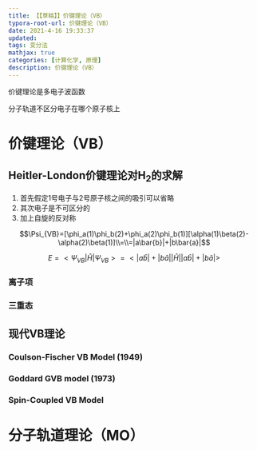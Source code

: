 ```yaml
---
title: 【【草稿】】价键理论（VB）
typora-root-url: 价键理论（VB）
date: 2021-4-16 19:33:37
updated: 
tags: 变分法
mathjax: true
categories: [计算化学, 原理]
description: 价键理论（VB）
---
```






价键理论是多电子波函数

分子轨道不区分电子在哪个原子核上



# 价键理论（VB）

## Heitler-London价键理论对H<sub>2</sub>的求解

1. 首先假定1号电子与2号原子核之间的吸引可以省略
2. 其次电子是不可区分的
3. 加上自旋的反对称

$$\Psi_{VB}=[\phi_a(1)\phi_b(2)+\phi_a(2)\phi_b(1)][\alpha(1)\beta(2)-\alpha(2)\beta(1)]\\=\\=|a\bar{b}|+|b\bar{a}|$$





$$E=<\Psi_{VB}|\hat{H}|\Psi_{VB}>=<|a\bar{b}|+|b\bar{a}||\hat{H}||a\bar{b}|+|b\bar{a}|>$$



### 离子项



### 三重态



## 现代VB理论

### Coulson-Fischer VB Model (1949)

### Goddard GVB model (1973)

### Spin-Coupled VB Model











# 分子轨道理论（MO）

